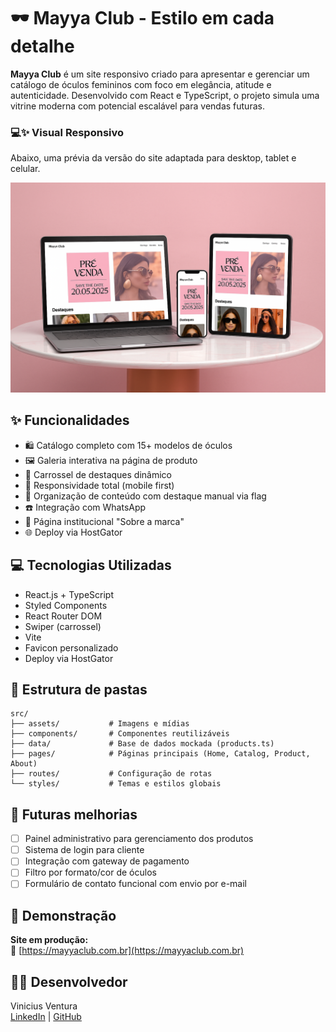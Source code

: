 # 🕶️ Mayya Club - Estilo em cada detalhe

**Mayya Club** é um site responsivo criado para apresentar e gerenciar um catálogo de óculos femininos com foco em elegância, atitude e autenticidade. Desenvolvido com React e TypeScript, o projeto simula uma vitrine moderna com potencial escalável para vendas futuras.

### 💻✨ Visual Responsivo

Abaixo, uma prévia da versão do site adaptada para desktop, tablet e celular.

![Mayya Club Mockup](https://github.com/ViniVentura94/mayya-club/blob/main/src/assets/mockup/MockupMayyaClub.png)

## ✨ Funcionalidades

- 🛍️ Catálogo completo com 15+ modelos de óculos
- 🖼️ Galeria interativa na página de produto
- 🎯 Carrossel de destaques dinâmico
- 📱 Responsividade total (mobile first)
- 🧠 Organização de conteúdo com destaque manual via flag
- ☎️ Integração com WhatsApp
- 🧾 Página institucional "Sobre a marca"
- 🌐 Deploy via HostGator

## 💻 Tecnologias Utilizadas

- React.js + TypeScript
- Styled Components
- React Router DOM
- Swiper (carrossel)
- Vite
- Favicon personalizado
- Deploy via HostGator

## 📁 Estrutura de pastas

```
src/
├── assets/           # Imagens e mídias
├── components/       # Componentes reutilizáveis
├── data/             # Base de dados mockada (products.ts)
├── pages/            # Páginas principais (Home, Catalog, Product, About)
├── routes/           # Configuração de rotas
└── styles/           # Temas e estilos globais
```

## 🚀 Futuras melhorias

- [ ] Painel administrativo para gerenciamento dos produtos
- [ ] Sistema de login para cliente
- [ ] Integração com gateway de pagamento
- [ ] Filtro por formato/cor de óculos
- [ ] Formulário de contato funcional com envio por e-mail

## 📸 Demonstração

**Site em produção:**  
🔗 [https://mayyaclub.com.br](https://mayyaclub.com.br)

## 👨‍💻 Desenvolvedor

Vinicius Ventura  
[LinkedIn](https://www.linkedin.com/in/vinicius-ventura-passos/) | [GitHub](https://github.com/ViniVentura94)
